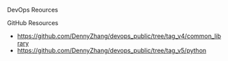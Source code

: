 DevOps Reources


GitHub Resources
* https://github.com/DennyZhang/devops_public/tree/tag_v4/common_library
* https://github.com/DennyZhang/devops_public/tree/tag_v5/python

